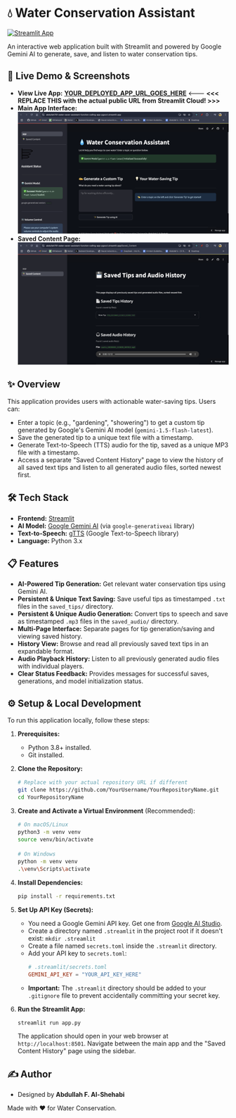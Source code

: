 # 💧 Water Conservation Assistant

[![Streamlit App](https://static.streamlit.io/badges/streamlit_badge_black_white.svg)](YOUR_DEPLOYED_APP_URL_GOES_HERE) <!-- *** REPLACE THIS with your actual deployed app URL *** -->

An interactive web application built with Streamlit and powered by Google Gemini AI to generate, save, and listen to water conservation tips.

## 🚀 Live Demo & Screenshots

- **View Live App:** [**YOUR_DEPLOYED_APP_URL_GOES_HERE**](YOUR_DEPLOYED_APP_URL_GOES_HERE) <--- **<<< REPLACE THIS with the actual public URL from Streamlit Cloud! >>>**
- **Main App Interface:**
  ![Main App UI](image1.png)
- **Saved Content Page:**
  ![Saved Content UI](image2.png)

## ✨ Overview

This application provides users with actionable water-saving tips. Users can:

- Enter a topic (e.g., "gardening", "showering") to get a custom tip generated by Google's Gemini AI model (`gemini-1.5-flash-latest`).
- Save the generated tip to a unique text file with a timestamp.
- Generate Text-to-Speech (TTS) audio for the tip, saved as a unique MP3 file with a timestamp.
- Access a separate "Saved Content History" page to view the history of all saved text tips and listen to all generated audio files, sorted newest first.

## 🛠️ Tech Stack

- **Frontend:** [Streamlit](https://streamlit.io/)
- **AI Model:** [Google Gemini AI](https://ai.google.dev/) (via `google-generativeai` library)
- **Text-to-Speech:** [gTTS](https://gtts.readthedocs.io/en/latest/) (Google Text-to-Speech library)
- **Language:** Python 3.x

## 📋 Features

- **AI-Powered Tip Generation:** Get relevant water conservation tips using Gemini AI.
- **Persistent & Unique Text Saving:** Save useful tips as timestamped `.txt` files in the `saved_tips/` directory.
- **Persistent & Unique Audio Generation:** Convert tips to speech and save as timestamped `.mp3` files in the `saved_audio/` directory.
- **Multi-Page Interface:** Separate pages for tip generation/saving and viewing saved history.
- **History View:** Browse and read all previously saved text tips in an expandable format.
- **Audio Playback History:** Listen to all previously generated audio files with individual players.
- **Clear Status Feedback:** Provides messages for successful saves, generations, and model initialization status.

## ⚙️ Setup & Local Development

To run this application locally, follow these steps:

1.  **Prerequisites:**

    - Python 3.8+ installed.
    - Git installed.

2.  **Clone the Repository:**

    ```bash
    # Replace with your actual repository URL if different
    git clone https://github.com/YourUsername/YourRepositoryName.git
    cd YourRepositoryName
    ```

3.  **Create and Activate a Virtual Environment** (Recommended):

    ```bash
    # On macOS/Linux
    python3 -m venv venv
    source venv/bin/activate

    # On Windows
    python -m venv venv
    .\venv\Scripts\activate
    ```

4.  **Install Dependencies:**

    ```bash
    pip install -r requirements.txt
    ```

5.  **Set Up API Key (Secrets):**

    - You need a Google Gemini API key. Get one from [Google AI Studio](https://aistudio.google.com/app/apikey).
    - Create a directory named `.streamlit` in the project root if it doesn't exist: `mkdir .streamlit`
    - Create a file named `secrets.toml` inside the `.streamlit` directory.
    - Add your API key to `secrets.toml`:
      ```toml
      # .streamlit/secrets.toml
      GEMINI_API_KEY = "YOUR_API_KEY_HERE"
      ```
    - **Important:** The `.streamlit` directory should be added to your `.gitignore` file to prevent accidentally committing your secret key.

6.  **Run the Streamlit App:**
    ```bash
    streamlit run app.py
    ```
    The application should open in your web browser at `http://localhost:8501`. Navigate between the main app and the "Saved Content History" page using the sidebar.

## ✍️ Author

- Designed by **Abdullah F. Al-Shehabi**

Made with ❤️ for Water Conservation.
